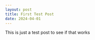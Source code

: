 ```yaml
---
layout: post
title: First Test Post
date: 2024-04-01
---
```


This is just a test post to see if that works
